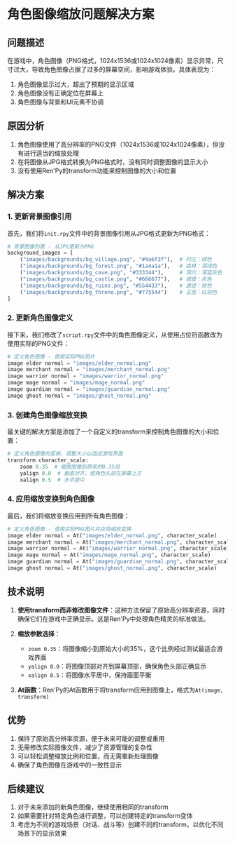 # 角色图像缩放问题解决方案

## 问题描述

在游戏中，角色图像（PNG格式，1024x1536或1024x1024像素）显示异常，尺寸过大，导致角色图像占据了过多的屏幕空间，影响游戏体验。具体表现为：

1. 角色图像显示过大，超出了预期的显示区域
2. 角色图像没有正确定位在屏幕上
3. 角色图像与背景和UI元素不协调

## 原因分析

1. 角色图像使用了高分辨率的PNG文件（1024x1536或1024x1024像素），但没有进行适当的缩放处理
2. 在将图像从JPG格式转换为PNG格式时，没有同时调整图像的显示大小
3. 没有使用Ren'Py的transform功能来控制图像的大小和位置

## 解决方案

### 1. 更新背景图像引用

首先，我们将`init.rpy`文件中的背景图像引用从JPG格式更新为PNG格式：

```python
# 背景图像列表 - 从JPG更新为PNG
background_images = [
    ("images/backgrounds/bg_village.png", "#4a6f3f"),  # 村庄：绿色
    ("images/backgrounds/bg_forest.png", "#1a4a1a"),   # 森林：深绿色
    ("images/backgrounds/bg_cave.png", "#333344"),     # 洞穴：深蓝灰色
    ("images/backgrounds/bg_castle.png", "#666677"),   # 城堡：灰色
    ("images/backgrounds/bg_ruins.png", "#554433"),    # 遗迹：棕色
    ("images/backgrounds/bg_throne.png", "#775544")    # 王座：红棕色
]
```

### 2. 更新角色图像定义

接下来，我们修改了`script.rpy`文件中的角色图像定义，从使用占位符函数改为使用实际的PNG文件：

```python
# 定义角色图像 - 使用实际PNG图片
image elder normal = "images/elder_normal.png"
image merchant normal = "images/merchant_normal.png"
image warrior normal = "images/warrior_normal.png"
image mage normal = "images/mage_normal.png"
image guardian normal = "images/guardian_normal.png"
image ghost normal = "images/ghost_normal.png"
```

### 3. 创建角色图像缩放变换

最关键的解决方案是添加了一个自定义的transform来控制角色图像的大小和位置：

```python
# 定义角色图像的变换，调整大小以适应游戏界面
transform character_scale:
    zoom 0.35  # 缩放图像到原来的0.35倍
    yalign 0.0  # 垂直对齐，使角色头部在屏幕上方
    xalign 0.5  # 水平居中
```

### 4. 应用缩放变换到角色图像

最后，我们将缩放变换应用到所有角色图像：

```python
# 定义角色图像 - 使用实际PNG图片并应用缩放变换
image elder normal = At("images/elder_normal.png", character_scale)
image merchant normal = At("images/merchant_normal.png", character_scale)
image warrior normal = At("images/warrior_normal.png", character_scale)
image mage normal = At("images/mage_normal.png", character_scale)
image guardian normal = At("images/guardian_normal.png", character_scale)
image ghost normal = At("images/ghost_normal.png", character_scale)
```

## 技术说明

1. **使用transform而非修改图像文件**：这种方法保留了原始高分辨率资源，同时确保它们在游戏中正确显示。这是Ren'Py中处理角色精灵的标准做法。

2. **缩放参数选择**：
   - `zoom 0.35`：将图像缩小到原始大小的35%，这个比例经过测试最适合游戏界面
   - `yalign 0.0`：将图像顶部对齐到屏幕顶部，确保角色头部正确显示
   - `xalign 0.5`：将图像水平居中，保持画面平衡

3. **At函数**：Ren'Py的At函数用于将transform应用到图像上，格式为`At(image, transform)`

## 优势

1. 保持了原始高分辨率资源，便于未来可能的调整或重用
2. 无需修改实际图像文件，减少了资源管理的复杂性
3. 可以轻松调整缩放比例和位置，而无需重新处理图像
4. 确保了角色图像在游戏中的一致性显示

## 后续建议

1. 对于未来添加的新角色图像，继续使用相同的transform
2. 如果需要针对特定角色进行调整，可以创建特定的transform变体
3. 考虑为不同的游戏场景（对话、战斗等）创建不同的transform，以优化不同场景下的显示效果
